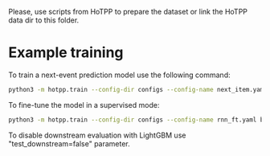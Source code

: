 Please, use scripts from HoTPP to prepare the dataset or link the HoTPP data dir to this folder.

# Example training
To train a next-event prediction model use the following command:
```bash
python3 -m hotpp.train --config-dir configs --config-name next_item.yaml
```

To fine-tune the model in a supervised mode:
```bash
python3 -m hotpp.train --config-dir configs --config-name rnn_ft.yaml base_name=next_item
```

To disable downstream evaluation with LightGBM use "test_downstream=false" parameter.
